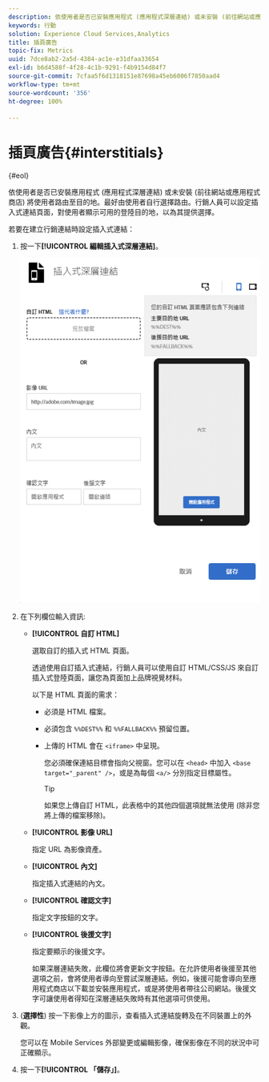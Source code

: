 ```yaml
---
description: 依使用者是否已安裝應用程式 (應用程式深層連結) 或未安裝 (前往網站或應用程式商店) 將使用者路由至目的地。
keywords: 行動
solution: Experience Cloud Services,Analytics
title: 插頁廣告
topic-fix: Metrics
uuid: 7dce8ab2-2a5d-4384-ac1e-e31dfaa33654
exl-id: b6d4588f-4f28-4c1b-9291-f4b9154d84f7
source-git-commit: 7cfaa5f6d1318151e87698a45eb6006f7850aad4
workflow-type: tm+mt
source-wordcount: '356'
ht-degree: 100%

---
```


# 插頁廣告{#interstitials}

{#eol}

依使用者是否已安裝應用程式 (應用程式深層連結) 或未安裝 (前往網站或應用程式商店) 將使用者路由至目的地。最好由使用者自行選擇路由。行銷人員可以設定插入式連結頁面，對使用者顯示可用的登陸目的地，以為其提供選擇。

若要在建立行銷連結時設定插入式連結：

1. 按一下&#x200B;**[!UICONTROL 編輯插入式深層連結]**。

   ![插入式深層連結](assets/interstitial2.png)

1. 在下列欄位輸入資訊:

   * **[!UICONTROL 自訂 HTML]**

      選取自訂的插入式 HTML 頁面。

      透過使用自訂插入式連結，行銷人員可以使用自訂 HTML/CSS/JS 來自訂插入式登陸頁面，讓您為頁面加上品牌視覺材料。

      以下是 HTML 頁面的需求：

      * 必須是 HTML 檔案。
      * 必須包含 `%%DEST%%` 和 `%%FALLBACK%%` 預留位置。
      * 上傳的 HTML 會在 `<iframe>` 中呈現。

         您必須確保連結目標會指向父視窗。您可以在 `<head>` 中加入 `<base target="_parent" />`，或是為每個 `<a/>` 分別指定目標屬性。

         >[!TIP]
         >
         >如果您上傳自訂 HTML，此表格中的其他四個選項就無法使用 (除非您將上傳的檔案移除)。
   * **[!UICONTROL 影像 URL]**

      指定 URL 為影像資產。

   * **[!UICONTROL 內文]**

      指定插入式連結的內文。

   * **[!UICONTROL 確認文字]**

      指定文字按鈕的文字。

   * **[!UICONTROL 後援文字]**

      指定要顯示的後援文字。

      如果深層連結失敗，此欄位將會更新文字按鈕。在允許使用者後援至其他選項之前，會將使用者導向至嘗試深層連結。例如，後援可能會導向至應用程式商店以下載並安裝應用程式，或是將使用者帶往公司網站。後援文字可讓使用者得知在深層連結失敗時有其他選項可供使用。


1. (**選擇性**) 按一下影像上方的圖示，查看插入式連結旋轉及在不同裝置上的外觀。

   您可以在 Mobile Services 外部變更或編輯影像，確保影像在不同的狀況中可正確顯示。
1. 按一下&#x200B;**[!UICONTROL 「儲存」]**。
